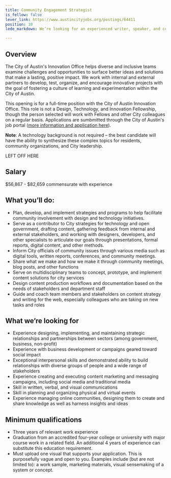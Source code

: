 ```yaml
---
title: Community Engagement Strategist
is_fellow: false
lever_link: https://www.austincityjobs.org/postings/64411 
position: 10
lede_markdown: We’re looking for an experienced writer, speaker, and communicator to design and execute messaging strategies, create and advise on content strategy, and foster partnerships as a City ambassador. 

---
```

## Overview

The City of Austin's Innovation Office helps diverse and inclusive teams examine challenges and opportunities to surface better ideas and solutions that make a lasting, positive impact. We work with internal and external partners to develop, test, organize, and encourage innovative projects with the goal of fostering a culture of learning and experimentation within the City of Austin.

This opening is for a full-time position with the City of Austin Innovation Office. This role is not a Design, Technology, and Innovation Fellowship, though the person selected will work with Fellows and other City colleagues on a regular basis. Applications are sumbmitted through the City of Austin's job portal ([more information and application here](https://www.austincityjobs.org/postings/64411)). 

**Note**: A technology background is not required – the best candidate will have the ability to synthesize these complex topics for residents, community organizations, and City leadership. 

LEFT OFF HERE

## Salary		

$56,867 - $82,659  commensurate with experience

## What you’ll do:		

* Plan, develop, and implement strategies and programs to help facilitate community involvement with design and technology initiatives.
* Serve as a contributor to City strategies for technology and open government, drafting content, gathering feedback from internal and external stakeholders, and working with designers, developers, and other specialists to articulate our goals through presentations, formal reports, digital content, and other methods.
* Inform City officials of community issues through various media such as digital tools, written reports, conferences, and community meetings.
* Share what we make and how we make it through community meetings, blog posts, and other functions
* Serve on multidisciplinary teams to concept, prototype, and implement content solutions for city services
* Design content production workflows and documentation based on the needs of stakeholders and department staff
* Guide and coach team members and stakeholders on content strategy and writing for the web, especially colleagues who are taking on new tasks and roles

## What we’re looking for		

* Experience designing, implementing, and maintaining strategic relationships and partnerships between sectors (among government, business, non-profit)
* Experience with business development or campaigns geared toward social impact
* Exceptional interpersonal skills and demonstrated ability to build relationships with diverse groups of people and a wide range of stakeholders
* Experience creating and executing content marketing and messaging campaigns, including social media and traditional media
* Skill in written, verbal, and visual communications
* Skill in planning and organizing physical and virtual events
* Experience managing online communities, designing them to create and share knowledge as well as harness insights and ideas

## Minimum qualifications		

* Three years of relevant work experience
* Graduation from an accredited four-year college or university with major course work in a related field. An additional 4 years of experience can substitute this education requirement.
* Must upload one visual that supports your application. This is purposefully vague and open to you. Examples include (but are not limited to): a work sample, marketing materials, visual sensemaking of a system or concept.
